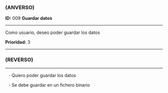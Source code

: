 ### (ANVERSO)

**ID:** 009 **Guardar datos**

---

Como usuario, deseo poder guardar los datos

**Prioridad:** 3

---

### (REVERSO)

---

&nbsp;&nbsp;&nbsp;**·** Quiero poder guardar los datos

&nbsp;&nbsp;&nbsp;**·** Se debe guardar en un fichero binario
